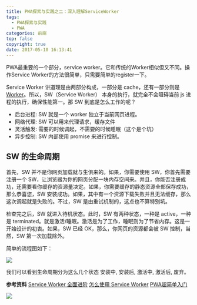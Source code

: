 ```yaml
---
title: PWA探索与实践之二：深入理解ServiceWorker
tags:
  - PWA探索与实践
  - PWA
categories: 前端
top: false
copyright: true
date: 2017-05-10 16:13:41
---
```

PWA最重要的一个部分，service worker。它和传统的Worker相似但又不同。操作Service Worker的方法很简单，只需要简单的register一下。
<!--more-->
Service Worker 讲道理是由两部分构成，一部分是 cache，还有一部分则是 [Worker](https://segmentfault.com/a/1190000006678016)。所以，SW（Service Worker） 本身的执行，就完全不会阻碍当前 js 进程的执行，确保性能第一。那 SW 到底是怎么工作的呢？

* 后台进程: SW 就是一个 worker 独立于当前网页进程。
* 网络代理: SW 可以用来代理请求，缓存文件
* 灵活触发: 需要的时候调起，不需要的时候睡眠（这个是个坑）
* 异步控制: SW 内部使用 promise 来进行控制。

## SW 的生命周期
首先，SW 并不是你网页加载就与生俱来的。如果，你需要使用 SW，你首先需要注册一个 SW，让浏览器为你的网页分配一块内存空间来。并且，你能否注册成功，还需要看你缓存的资源量决定。如果，你需要缓存的静态资源全部保存成功，那么恭喜您，SW 安装成功。如果，其中有一个资源下载失败并且无法缓存，那么这次调起就是失败的。不过，SW 是由重试机制的，这点也不算特别坑。

检查完之后，SW 就进入待机状态。此时，SW 有两种状态，一种是 active，一种是 terminated。就是激活/睡眠。激活是为了工作，睡眠则为了节省内存。这是一开始设计的初衷。如果，SW 已经 OK，那么，你网页的资源都会被 SW 控制，当然，SW 第一次加载除外。

简单的流程图如下：

![](http://oankigr4l.bkt.clouddn.com/201807171724_580.png)

我们可以看到生命周期分为这么几个状态 安装中, 安装后, 激活中, 激活后, 废弃。



**参考资料**
[Service Worker 全面进阶](https://www.villainhr.com/page/2017/01/08/Service%20Worker%20%E5%85%A8%E9%9D%A2%E8%BF%9B%E9%98%B6)
[怎么使用 Service Worker](https://lavas.baidu.com/pwa/offline-and-cache-loading/service-worker/how-to-use-service-worker)
[PWA超简单入门](https://juejin.im/post/5abba6a7f265da239706ec60)

![](http://oankigr4l.bkt.clouddn.com/wexin.png)